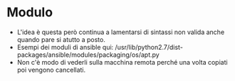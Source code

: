# Modulo
* L'idea è questa però continua a lamentarsi di sintassi non valida anche quando pare si atutto a posto.
* Esempi dei moduli di ansible qui: /usr/lib/python2.7/dist-packages/ansible/modules/packaging/os/apt.py
* Non c'è modo di vederli sulla macchina remota perché una volta copiati poi vengono cancellati.